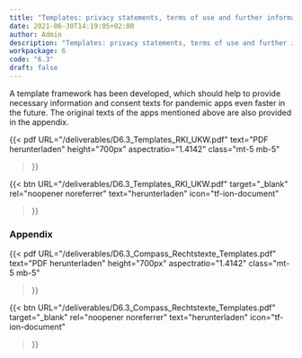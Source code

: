 ```yaml
---
title: "Templates: privacy statements, terms of use and further information (German)"
date: 2021-06-30T14:19:05+02:00
author: Admin
description: "Templates: privacy statements, terms of use and further information"
workpackage: 6
code: "6.3"
draft: false
---
```


A template framework has been developed, which should help to provide necessary information and consent texts for pandemic apps even faster in the future. The original texts of the apps mentioned above are also provided in the appendix.

{{< pdf
    URL="/deliverables/D6.3_Templates_RKI_UKW.pdf"
    text="PDF herunterladen"
    height="700px"
    aspectratio="1.4142"
    class="mt-5 mb-5"
>}}


{{< btn
    URL="/deliverables/D6.3_Templates_RKI_UKW.pdf"
    target="_blank"
    rel="noopener noreferrer"
    text="herunterladen"
    icon="tf-ion-document"
>}}


### Appendix

{{< pdf
    URL="/deliverables/D6.3_Compass_Rechtstexte_Templates.pdf"
    text="PDF herunterladen"
    height="700px"
    aspectratio="1.4142"
    class="mt-5 mb-5"
>}}


{{< btn
    URL="/deliverables/D6.3_Compass_Rechtstexte_Templates.pdf"
    target="_blank"
    rel="noopener noreferrer"
    text="herunterladen"
    icon="tf-ion-document"
>}}

